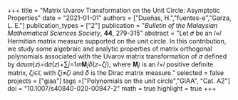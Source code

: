 +++
title = "Matrix Uvarov Transformation on the Unit Circle: Asymptotic Properties"
date = "2021-01-01"
authors = ["Dueñas, H.","fuentes-e","Garza, L. E."]
publication_types = ["2"]
publication = "*Bulletin of the Malaysian Mathematical Sciences Society*, **44**, 279-315"
abstract = "Let 𝜎 be an 𝑙×𝑙 Hermitian matrix measure supported on the unit circle. In this contribution, we study some algebraic and analytic properties of matrix orthogonal polynomials associated with the Uvarov matrix transformation of 𝜎 defined by d𝜎𝑢𝑚(𝑧)=d𝜎(𝑧)+∑𝑗=1𝑚𝐌𝑗𝛿(𝑧−𝜁𝑗), where 𝐌𝑗 is an 𝑙×𝑙 positive definite matrix, 𝜁𝑗∈ℂ with 𝜁𝑗≠𝜁𝑖 and 𝛿 is the Dirac matrix measure."
selected = false
projects = ["giaa"]
tags =["Polynomials on the unit circle","GIAA", "Cat. A2"]
doi = "10.1007/s40840-020-00947-2"
math = true
highlight = true
+++
